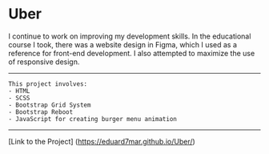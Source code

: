 # Uber 

I continue to work on improving my development skills. In the educational course I took, there was a website design in Figma, which I used as a reference for front-end development. I also attempted to maximize the use of responsive design.

---
```
This project involves:
- HTML
- SCSS
- Bootstrap Grid System
- Bootstrap Reboot
- JavaScript for creating burger menu animation
```
---
[Link to the Project] (https://eduard7mar.github.io/Uber/)
